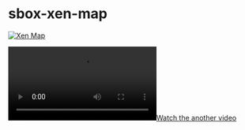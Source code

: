 # sbox-xen-map

[![Xen Map](https://img.youtube.com/vi/HVHW1191ESU/0.jpg)](https://www.youtube.com/watch?v=HVHW1191ESU)

[![Watch the another video](https://cdn.discordapp.com/attachments/962466297973735474/968214506943676456/eb1bddf52f480a4b2164d3e3fcebb931.mp4)](https://cdn.discordapp.com/attachments/962466297973735474/968214506943676456/eb1bddf52f480a4b2164d3e3fcebb931.mp4)
